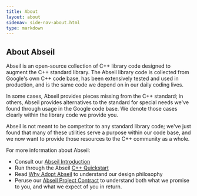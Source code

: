 ```yaml
---
title: About
layout: about
sidenav: side-nav-about.html
type: markdown
---
```


## About Abseil

Abseil is an open-source collection of C++ library code designed to augment
the C++ standard library. The Abseil library code is collected from Google's
own C++ code base, has been extensively tested and used in production, and
is the same code we depend on in our daily coding lives.

In some cases, Abseil provides pieces missing from the C++ standard; in
others, Abseil provides alternatives to the standard for special needs
we've found through usage in the Google code base. We denote those cases
clearly within the library code we provide you.

Abseil is not meant to be competitor to any standard library code; we've
just found that many of these utilities serve a purpose within our code
base, and we now want to provide those resources to the C++ community as
a whole.

For more information about Abseil:

* Consult our [Abseil Introduction](/about/intro)
* Run through the Abseil [C++ Quickstart](/docs/cpp/quickstart)
* Read [Why Adopt Abseil](/about/philosophy) to understand our design
  philosophy
* Peruse our [Abseil Project Contract](/about/contract) to understand
  both what we promise to you, and what we expect of you in return.